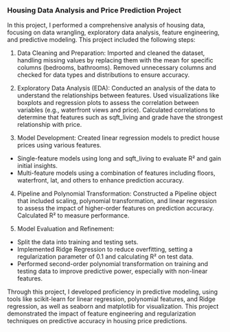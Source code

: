 ### Housing Data Analysis and Price Prediction Project

In this project, I performed a comprehensive analysis of housing data, focusing on data wrangling, exploratory data analysis, feature engineering, and predictive modeling. This project included the following steps:

1. Data Cleaning and Preparation: Imported and cleaned the dataset, handling missing values by replacing them with the mean for specific columns (bedrooms, bathrooms). Removed unnecessary columns and checked for data types and distributions to ensure accuracy.

2. Exploratory Data Analysis (EDA): Conducted an analysis of the data to understand the relationships between features. Used visualizations like boxplots and regression plots to assess the correlation between variables (e.g., waterfront views and price). Calculated correlations to determine that features such as sqft_living and grade have the strongest relationship with price.

3. Model Development: Created linear regression models to predict house prices using various features.

  * Single-feature models using long and sqft_living to evaluate R² and gain initial insights.
  * Multi-feature models using a combination of features including floors, waterfront, lat, and others to enhance prediction accuracy.

4. Pipeline and Polynomial Transformation: Constructed a Pipeline object that included scaling, polynomial transformation, and linear regression to assess the impact of higher-order features on prediction accuracy. Calculated R² to measure performance.

5. Model Evaluation and Refinement:

  * Split the data into training and testing sets.
  * Implemented Ridge Regression to reduce overfitting, setting a regularization parameter of 0.1 and calculating R² on test data.
  * Performed second-order polynomial transformation on training and testing data to improve predictive power, especially with non-linear features.

Through this project, I developed proficiency in predictive modeling, using tools like scikit-learn for linear regression, polynomial features, and Ridge regression, as well as seaborn and matplotlib for visualization. This project demonstrated the impact of feature engineering and regularization techniques on predictive accuracy in housing price predictions.

